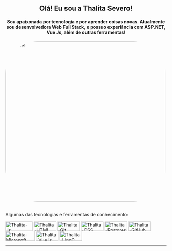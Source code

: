 <div align="center">
  <h2>Olá! Eu sou a Thalita Severo!</h2>
    <h4>Sou apaixonada por tecnologia e por aprender coisas novas. Atualmente sou desenvolvedora Web Full Stack, e possuo experiância com ASP.NET, Vue Js, além de outras ferramentas!</h4>
</div>
  
<img align="center" alt="Thalita" height="500" style="border-radius:100px;" src="https://desblogada.files.wordpress.com/2021/05/kaka-cordovil-java-developer-2.gif">

  <div style="display: inline_block"><br>
    <p>Algumas das tecnologias e ferramentas de conhecimento:</p>  
      <img align="center" alt="Thalita-Js" height="30" width="85" src="https://img.shields.io/badge/JavaScript-F7DF1E?style=for-the-badge&logo=javascript&logoColor=black">
      <img align="center" alt="Thalita-HTML" height="30" width="70" src="https://img.shields.io/badge/HTML-239120?style=for-the-badge&logo=html5&logoColor=white">
      <img align="center" alt="Thalita-Git" height="30" width="70" src="https://img.shields.io/badge/Git-E34F26?style=for-the-badge&logo=git&logoColor=white">
      <img align="center" alt="Thalita-CSS" height="30" width="70" src="https://img.shields.io/badge/CSS-239120?&style=for-the-badge&logo=css3&logoColor=white">
      <img align="center" alt="Thalita-Postgres" height="30" width="70" src="https://img.shields.io/badge/PostgreSQL-316192?style=for-the-badge&logo=postgresql&logoColor=white">
      <img align="center" alt="Thalita-GitHub" height="30" width="70" src="https://img.shields.io/badge/GitHub-100000?style=for-the-badge&logo=github&logoColor=white">
      <img align="center" alt="Thalita-Microsoft Office" height="30" width="92" src= "https://img.shields.io/badge/Microsoft_Office-D83B01?style=for-the-badge&logo=microsoft-office&logoColor=white">
      <img align="center" alt="Thalita-VueJs" height="30" width="70" src= "https://img.shields.io/badge/Vue.js-35495E?style=for-the-badge&logo=vue.js&logoColor=4FC08D">
      <img align="center" alt="Thalita-LingC" height="30" width="70" src= "https://img.shields.io/badge/C-00599C?style=for-the-badge&logo=c&logoColor=white">    
  </div><hr>
